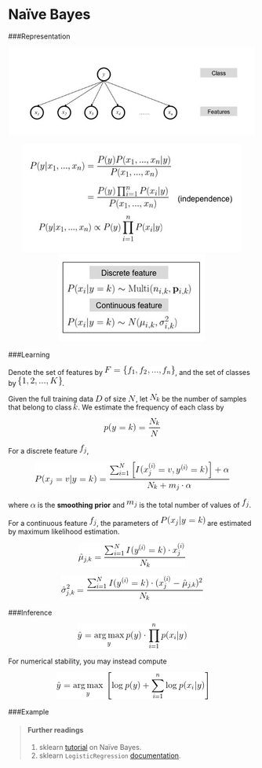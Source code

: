 # Naïve Bayes

###Representation

<p align="center">
<img src="../figures/naive_bayes/rep_fig.jpg">
</p>

<p align="center">
<img src="../figures/naive_bayes/rep_formula_1.jpg">
<img src="../figures/naive_bayes/rep_formula_2.jpg">
</p>



###Learning

Denote the set of features by ![](../figures/naive_bayes/features.gif), 
and the set of classes by ![](../figures/naive_bayes/classes.gif).

Given the full training data ![](../figures/naive_bayes/D.gif) of size ![](../figures/naive_bayes/N.gif), 
let ![](../figures/naive_bayes/N_k.gif) be the number of samples that belong to class ![](../figures/naive_bayes/k.gif).
We estimate the frequency of each class by

<p align="center">
<img src="../figures/naive_bayes/learning_eq_1.gif">
</p>

For a discrete feature ![](../figures/naive_bayes/f_j.gif),

<p align="center">
<img src="../figures/naive_bayes/learning_eq_2.gif">
</p>

where ![](../figures/naive_bayes/alpha.gif) is the **smoothing prior** 
and ![](../figures/naive_bayes/mj.gif) is the total number of 
values of ![](../figures/naive_bayes/f_j.gif).

For a continuous feature ![](../figures/naive_bayes/f_j.gif),
the parameters of ![](../figures/naive_bayes/cond_dist.gif) 
are estimated by maximum likelihood estimation.

<p align="center">
<img src="../figures/naive_bayes/learning_eq_3.gif">
</p>

<p align="center">
<img src="../figures/naive_bayes/learning_eq_4.gif">
</p>

###Inference

<p align="center">
<img src="../figures/naive_bayes/inference_eq_1.gif">
</p>

For numerical stability, you may instead compute

<p align="center">
<img src="../figures/naive_bayes/inference_eq_2.gif">
</p>

###Example

> #### Further readings
> 1. sklearn [tutorial](http://scikit-learn.org/stable/modules/naive_bayes.html) on Naïve Bayes.
> 2. sklearn `LogisticRegression` [documentation](http://scikit-learn.org/stable/modules/generated/sklearn.linear_model.LogisticRegression.html).
